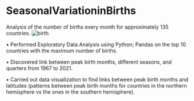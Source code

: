 # SeasonalVariationinBirths
Analysis of the number of births every month for approximately 135 countries.
![birth](https://user-images.githubusercontent.com/81023802/152723783-c28d72f3-4c30-4e03-aa33-b7d033a586a2.jpg)

•	Performed Exploratory Data Analysis using Python; Pandas on the top 10 countries with the maximum number of births.

•	Discovered link between peak birth months, different seasons, and quarters from 1967 to 2021.

•	Carried out data visualization to find links between peak birth months and latitudes (patterns between peak birth months for countries in the northern hemisphere vs the ones in the southern hemisphere).

